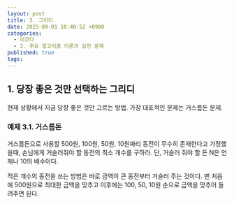 ```yaml
---
layout: post
title: 3. 그리디
date: 2025-09-01 10:40:52 +0900
categories:
  - 이코다
  - 2. 주요 알고리즘 이론과 실전 문제
published: true
tags:
---
```

## 1. 당장 좋은 것만 선택하는 그리디
현재 상황에서 지금 당장 좋은 것만 고르는 방법. 가장 대표적인 문제는 거스름돈 문제.

### 예제 3.1. 거스름돈

거스름돈으로 사용할 500원, 100원, 50원, 10원짜리 동전이 무수히 존재한다고 가정했을때, 손님에게 거슬러줘야 할 동전의 최소 개수를 구하라. 단, 거슬러 줘야 할 돈 N은 언제나 10의 배수이다.

적은 개수의 동전을 쓰는 방법은 바로 금액이 큰 동전부터 거슬러 주는 것이다. 맨 처음에 500원으로 최대한 금액을 맞추고 이후에는 100, 50, 10원 순으로 금액을 맞추어 돌려주면 된다.


